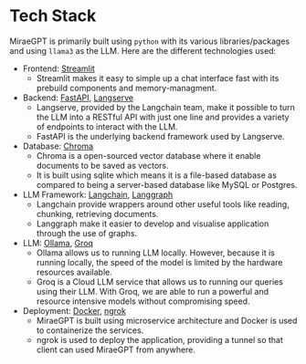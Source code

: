 # Tech Stack
MiraeGPT is primarily built using `python` with its various libraries/packages and using `llama3` as the LLM. Here are the different technologies used:

- Frontend: [Streamlit](https://docs.streamlit.io/develop/tutorials/llms)
    - Streamlit makes it easy to simple up a chat interface fast with its prebuild components and memory-managment. 
- Backend: [FastAPI](https://fastapi.tiangolo.com/), [Langserve](https://python.langchain.com/v0.1/docs/langserve/)
    - Langserve, provided by the Langchain team, make it possible to turn the LLM into a RESTful API with just one line and provides a variety of endpoints to interact with the LLM. 
    - FastAPI is the underlying backend framework used by Langserve. 
- Database: [Chroma](https://docs.trychroma.com/)
    - Chroma is a open-sourced vector database where it enable documents to be saved as vectors. 
    - It is built using sqlite which means it is a file-based database as compared to being a server-based database like MySQL or Postgres.
- LLM Framework: [Langchain](https://python.langchain.com/v0.2/docs/introduction/),  [Langgraph](https://langchain-ai.github.io/langgraph/how-tos/)
    - Langchain provide wrappers around other useful tools like reading, chunking, retrieving documents.
    - Langgraph make it easier to develop and visualise application through the use of graphs.  
- LLM: [Ollama](https://www.ollama.com/), [Groq](https://groq.com/)
    - Ollama allows us to running LLM locally. However, because it is running locally, the speed of the model is limited by the hardware resources available. 
    - Groq is a Cloud LLM service that allows us to running our queries using their LLM. With Groq, we are able to run a powerful and resource intensive models without compromising speed.
- Deployment: [Docker](https://docs.docker.com/), [ngrok](https://ngrok.com/docs/)
    - MiraeGPT is built using microservice architecture and Docker is used to containerize the services.
    - ngrok is used to deploy the application, providing a tunnel so that client can used MiraeGPT from anywhere.